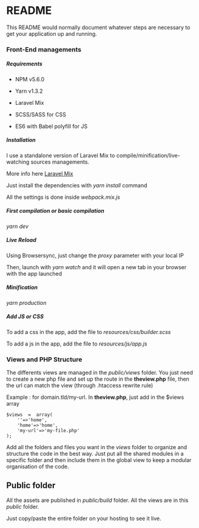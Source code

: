 #  README #



This README would normally document whatever steps are necessary to get your application up and running.



###  Front-End managements ###



#####  Requirements

* NPM v5.6.0

* Yarn v1.3.2

* Laravel Mix

* SCSS/SASS for CSS

* ES6 with Babel polyfill for JS



#####  Installation



I use a standalone version of Laravel Mix to compile/minification/live-watching sources managements.

More info here [Laravel Mix](https://laravel.com/docs/5.4/mix)



Just install the dependencies with *yarn install* command



All the settings is done inside *webpack.mix.js*



#####  First compilation or basic compilation



*yarn dev*



#####  Live Reload



Using Browsersync, just change the *proxy* parameter with your local IP



Then, launch with *yarn watch* and it will open a new tab in your browser with the app launched



#####  Minification



*yarn production*



#####  Add JS or CSS



To add a css in the app, add the file to *resources/css/builder.scss*



To add a js in the app, add the file to *resources/js/app.js*


###  Views and PHP Structure ###


The differents views are managed in the *public/views* folder.
You just need to create a new php file and set up the route in the **theview.php** file, then the url can match the view (through .htaccess rewrite rule)

Example : for domain.tld/my-url. In **theview.php**, just add in the $views array

	$views  =  array(
		''=>'home',
		'home'=>'home',
		'my-url'=>'my-file.php'
	);

Add all the folders and files you want in the *views* folder to organize and structure the code in the best way.
Just put all the shared modules in a specific folder and then include them in the global view to keep a modular organisation of the code.

## Public folder

All the assets are published in *public/build* folder.
All the views are in this *public* folder.

Just copy/paste the entire folder on your hosting to see it live.